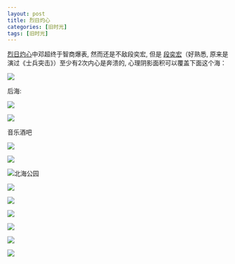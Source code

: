 ```yaml
---
layout: post
title: 烈日灼心
categories: [旧时光]
tags: [旧时光]
---
```


[烈日灼心](https://movie.douban.com/subject/24719063/)中邓超终于智商爆表, 然而还是不敌段奕宏, 但是 [段奕宏](https://zh.wikipedia.org/zh/段奕宏)（好熟悉, 原来是演过《士兵突击》）至少有2次内心是奔溃的, 心理阴影面积可以覆盖下面这个海：

![](http://ww4.sinaimg.cn/mw690/6c9ce165gw1eviqpr2haxj21kw23uk7b.jpg)



后海:

![](http://ww2.sinaimg.cn/mw690/6c9ce165gw1eviqshe84cj21kw16onhy.jpg)



![](http://ww1.sinaimg.cn/mw690/6c9ce165gw1eviqsccdpfj21kw23ukjl.jpg)



音乐酒吧

![](http://ww1.sinaimg.cn/mw690/6c9ce165gw1eviqq671w0j21kw16ohar.jpg)



![](http://ww3.sinaimg.cn/mw690/6c9ce165gw1eviqsmdwepj21kw16onj0.jpg)

![北海公园](http://ww4.sinaimg.cn/mw690/6c9ce165gw1evocnchwbxj236o2e04qq.jpg)

![](http://ww2.sinaimg.cn/mw690/6c9ce165gw1evocmxxtl2j236o2e01kz.jpg)



![](http://ww4.sinaimg.cn/mw690/6c9ce165gw1evocmf5ey0j236o2e0x6s.jpg)



![](http://ww3.sinaimg.cn/mw690/6c9ce165gw1evocljyablj236o2e0e85.jpg)

![](http://ww3.sinaimg.cn/mw690/6c9ce165gw1evockly0nuj236o2e04qs.jpg)

![](http://ww2.sinaimg.cn/mw690/6c9ce165gw1evocjdl7sdj236o2e0npf.jpg)

![](http://ww3.sinaimg.cn/mw690/6c9ce165gw1eviqpwc38hj21kw16o182.jpg)